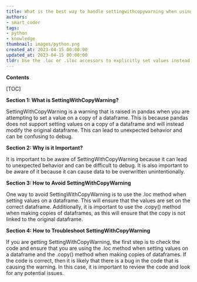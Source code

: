 ```yaml
---
title: What is the best way to handle settingwithcopywarning when using pandas?
authors:
- smart_coder
tags:
- python
- knowledge
thumbnail: images/python.png
created_at: 2023-04-15 00:00:00
updated_at: 2023-04-15 00:00:00
tldr: Use the .loc or .iloc accessors to explicitly set values instead of chained indexing.
---
```


**Contents**

[TOC]

**Section 1: What is SettingWithCopyWarning?**

SettingWithCopyWarning is a warning that is raised in pandas when you are attempting to set a value on a copy of a dataframe. This is because pandas does not support setting values on a copy of a dataframe and will instead modify the original dataframe. This can lead to unexpected behavior and can be confusing to debug.

**Section 2: Why is it Important?**

It is important to be aware of SettingWithCopyWarning because it can lead to unexpected behavior and can be difficult to debug. It is also important to be aware of it because it can cause data to be overwritten unintentionally.

**Section 3: How to Avoid SettingWithCopyWarning**

One way to avoid SettingWithCopyWarning is to use the .loc method when setting values on a dataframe. This will ensure that the values are set on the correct dataframe. Additionally, it is important to use the .copy() method when making copies of dataframes, as this will ensure that the copy is not linked to the original dataframe.

**Section 4: How to Troubleshoot SettingWithCopyWarning**

If you are getting SettingWithCopyWarning, the first step is to check the code and ensure that you are using the .loc method when setting values on a dataframe and the .copy() method when making copies of dataframes. If the code is correct, then it is likely that there is a bug in the code that is causing the warning. In this case, it is important to review the code and look for any potential issues.
